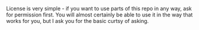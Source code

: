 License is very simple - if you want to use parts of this repo in any way, ask for permission first.
You will almost certainly be able to use it in the way that works for you, but I ask you for the basic curtsy of asking.